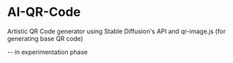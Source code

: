 # AI-QR-Code

Artistic QR Code generator using Stable Diffusion's API and qr-image.js (for generating base QR code)

-- in experimentation phase
